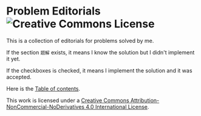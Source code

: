 # Problem Editorials ![Creative Commons License](https://i.creativecommons.org/l/by-nc-nd/4.0/80x15.png)

This is a collection of editorials for problems solved by me.

If the section  `题解` exists, it means I know the solution but I didn't implement it yet.

If the checkboxes is checked, it means I implement the solution and it was accepted.

Here is the [Table of contents](/toc.md).

This work is licensed under a [Creative Commons Attribution-NonCommercial-NoDerivatives 4.0 International License](http://creativecommons.org/licenses/by-nc-nd/4.0/).